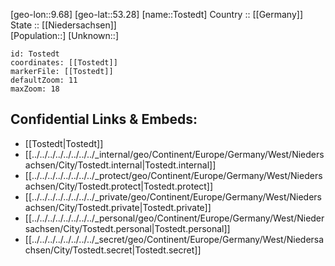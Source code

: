 ﻿---
location: [53.28,9.68] 
mapzoom: [7,12] 
mapmarker: city 
type: City
tags:
- geo/City


SpocWebEntityId: 34929
isDeleted: false
confidential: public

---
[geo-lon::9.68] 
[geo-lat::53.28] 
[name::Tostedt] 
Country :: [[Germany]]  
State :: [[Niedersachsen]]  
[Population::] 
[Unknown::] 


```leaflet
id: Tostedt
coordinates: [[Tostedt]] 
markerFile: [[Tostedt]] 
defaultZoom: 11 
maxZoom: 18
```


## Confidential Links & Embeds: 
- [[Tostedt|Tostedt]]  
- [[../../../../../../../../_internal/geo/Continent/Europe/Germany/West/Niedersachsen/City/Tostedt.internal|Tostedt.internal]] 
- [[../../../../../../../../_protect/geo/Continent/Europe/Germany/West/Niedersachsen/City/Tostedt.protect|Tostedt.protect]] 
- [[../../../../../../../../_private/geo/Continent/Europe/Germany/West/Niedersachsen/City/Tostedt.private|Tostedt.private]] 
- [[../../../../../../../../_personal/geo/Continent/Europe/Germany/West/Niedersachsen/City/Tostedt.personal|Tostedt.personal]] 
- [[../../../../../../../../_secret/geo/Continent/Europe/Germany/West/Niedersachsen/City/Tostedt.secret|Tostedt.secret]] 
